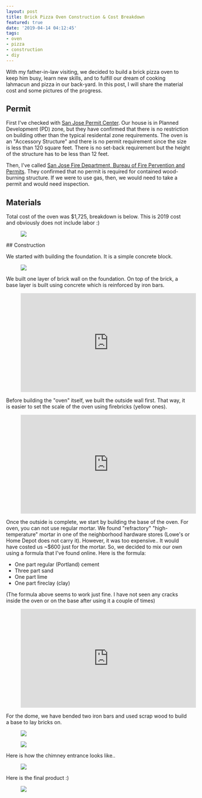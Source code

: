 ```yaml
---
layout: post
title: Brick Pizza Oven Construction & Cost Breakdown
featured: true
date: '2019-04-14 04:12:45'
tags:
- oven
- pizza
- construction
- diy
---
```


With my father-in-law visiting, we decided to build a brick pizza oven to keep him busy, learn new skills, and to fulfill our dream of cooking lahmacun and pizza in our back-yard. In this post, I will share the material cost and some pictures of the progress.

## Permit

First I've checked with [San Jose Permit Center](http://www.sanjoseca.gov/index.aspx?NID=408). Our house is in Planned Development (PD) zone, but they have confirmed that there is no restriction on building other than the typical residental zone requirements. The oven is an "Accessory Structure" and there is no permit requirement since the size is less than 120 square feet. There is no set-back requirement but the height of the structure has to be less than 12 feet.

Then, I've called [San Jose Fire Department, Bureau of Fire Pervention and Permits](http://www.sanjoseca.gov/index.aspx?NID=749). They confirmed that no permit is required for contained wood-burning structure. If we were to use gas, then, we would need to take a permit and would need inspection.

## Materials

Total cost of the oven was $1,725, breakdown is below. This is 2019 cost and obviously does not include labor :)

<figure class="kg-card kg-image-card"><img src="/content/images/2019/04/Pizza-Oven-Material-Cost-3.jpg" class="kg-image"></figure>
## Construction

We started with building the foundation. It is a simple concrete block.

<figure class="kg-card kg-image-card"><img src="/content/images/2019/04/brick_oven_foundation.jpg" class="kg-image"></figure>

We built one layer of brick wall on the foundation. On top of the brick, a base layer is built using concrete which is reinforced by iron bars.

<figure class="kg-card kg-embed-card"><iframe width="480" height="270" src="https://www.youtube.com/embed/6LxVpRitfak?feature=oembed" frameborder="0" allow="accelerometer; autoplay; encrypted-media; gyroscope; picture-in-picture" allowfullscreen></iframe></figure>

Before building the "oven" itself, we built the outside wall first. That way, it is easier to set the scale of the oven using firebricks (yellow ones).

<figure class="kg-card kg-embed-card"><iframe width="480" height="270" src="https://www.youtube.com/embed/ds9GMbZlt1M?feature=oembed" frameborder="0" allow="accelerometer; autoplay; encrypted-media; gyroscope; picture-in-picture" allowfullscreen></iframe></figure>

Once the outside is complete, we start by building the base of the oven. For oven, you can not use regular mortar. We found "refractory" "high-temperature" mortar in one of the neighborhood hardware stores (Lowe's or Home Depot does not carry it). However, it was too expensive.. It would have costed us ~$600 just for the mortar. So, we decided to mix our own using a formula that I've found online. Here is the formula:

- One part regular (Portland) cement
- Three part sand
- One part lime
- One part fireclay (clay)

(The formula above seems to work just fine. I have not seen any cracks inside the oven or on the base after using it a couple of times)

<figure class="kg-card kg-embed-card"><iframe width="480" height="270" src="https://www.youtube.com/embed/wowlXPQ9CYM?feature=oembed" frameborder="0" allow="accelerometer; autoplay; encrypted-media; gyroscope; picture-in-picture" allowfullscreen></iframe></figure>

For the dome, we have bended two iron bars and used scrap wood to build a base to lay bricks on.

<figure class="kg-card kg-image-card"><img src="/content/images/2019/04/brick_oven_dome.jpg" class="kg-image"></figure><figure class="kg-card kg-image-card"><img src="/content/images/2019/04/brick_oven_dome2.jpg" class="kg-image"></figure>

Here is how the chimney entrance looks like..

<figure class="kg-card kg-image-card"><img src="/content/images/2019/04/brick_pizza_oven_chimney_base.jpg" class="kg-image"></figure>

Here is the final product :)

<figure class="kg-card kg-image-card"><img src="/content/images/2019/04/brick_oven_full.jpg" class="kg-image"></figure>